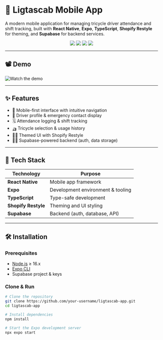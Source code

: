 # 🚖 Ligtascab Mobile App

A modern mobile application for managing tricycle driver attendance and shift tracking, built with **React Native**, **Expo**, **TypeScript**, **Shopify Restyle** for theming, and **Supabase** for backend services.

<div align="center">
  <img src="https://img.shields.io/badge/React%20Native-2025-blue?logo=react" />
  <img src="https://img.shields.io/badge/Expo-managed--workflow-blueviolet?logo=expo" />
  <img src="https://img.shields.io/badge/TypeScript-4.x-blue?logo=typescript" />
  <img src="https://img.shields.io/badge/Supabase-Realtime%20Backend-3ECF8E?logo=supabase" />
</div>

---

## 📽 Demo

![Watch the demo](https://youtube.com/shorts/o6a8ntT7t0I?feature=share)

---

## ✨ Features

- 📲 Mobile-first interface with intuitive navigation
- 👤 Driver profile & emergency contact display
- 🗓 Attendance logging & shift tracking
- 🛺 Tricycle selection & usage history
- 🧑‍🎨 Themed UI with Shopify Restyle
- 🧑‍💻 Supabase-powered backend (auth, data storage)

---

## 🧰 Tech Stack

| Technology          | Purpose                           |
| ------------------- | --------------------------------- |
| **React Native**    | Mobile app framework              |
| **Expo**            | Development environment & tooling |
| **TypeScript**      | Type-safe development             |
| **Shopify Restyle** | Theming and UI styling            |
| **Supabase**        | Backend (auth, database, API)     |

---

## 🛠 Installation

### Prerequisites

- [Node.js](https://nodejs.org/) ≥ 16.x
- [Expo CLI](https://docs.expo.dev/get-started/installation/)
- Supabase project & keys

### Clone & Run

```bash
# Clone the repository
git clone https://github.com/your-username/ligtascab-app.git
cd ligtascab-app

# Install dependencies
npm install

# Start the Expo development server
npx expo start
```
